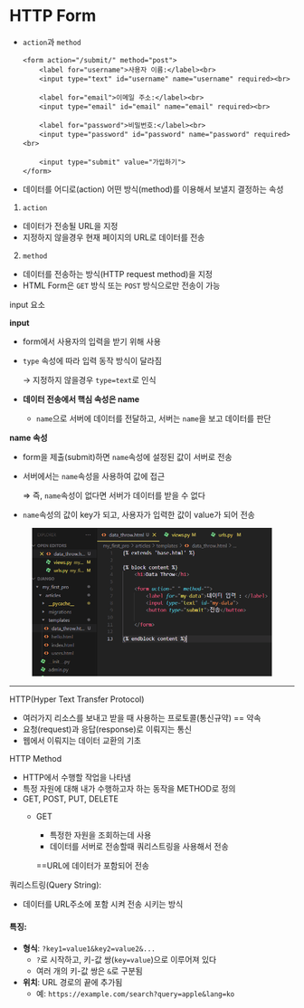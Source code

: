 # HTTP Form

*   `action`과 `method`

    ```
    <form action="/submit/" method="post">
        <label for="username">사용자 이름:</label><br>
        <input type="text" id="username" name="username" required><br>
        
        <label for="email">이메일 주소:</label><br>
        <input type="email" id="email" name="email" required><br>
        
        <label for="password">비밀번호:</label><br>
        <input type="password" id="password" name="password" required><br>
        
        <input type="submit" value="가입하기">
    </form>
    ```
* 데이터를 어디로(action) 어떤 방식(method)를 이용해서 보낼지 결정하는 속성

1. `action`

* 데이터가 전송될 URL을 지정
* 지정하지 않을경우 현재 페이지의 URL로 데이터를 전송

2. `method`

* 데이터를 전송하는 방식(HTTP request method)을 지정
* HTML Form은 `GET` 방식 또는 `POST` 방식으로만 전송이 가능



input 요소

**input**

* form에서 사용자의 입력을 받기 위해 사용
*   `type` 속성에 따라 입력 동작 방식이 달라짐

    → 지정하지 않을경우 `type=text`로 인식
* **데이터 전송에서 핵심 속성은 name**&#x20;
  * `name`으로 서버에 데이터를 전달하고, 서버는 `name`을 보고 데이터를 판단

**name 속성**

* form을 제출(submit)하면 `name`속성에 설정된 값이 서버로 전송
*   서버에서는 `name`속성을 사용하여 값에 접근

    ⇒ 즉, `name`속성이 없다면 서버가 데이터를 받을 수 없다
* `name`속성의 값이 key가 되고, 사용자가 입력한 값이 value가 되어 전송

<figure><img src="../../.gitbook/assets/image (15).png" alt=""><figcaption></figcaption></figure>

***

HTTP(Hyper Text Transfer Protocol)

* 여러가지 리소스를 보내고 받을 때 사용하는 프로토콜(통신규약) == 약속
* 요청(request)과 응답(response)로 이뤄지는 통신
* 웹에서 이뤄지는 데이터 교환의 기초

HTTP Method

* HTTP에서 수행할 작업을 나타냄
* 특정 자원에 대해 내가 수행하고자 하는 동작을 METHOD로 정의
* GET, POST, PUT, DELETE
  *   GET

      * 특정한 자원을 조회하는데 사용
      * 데이터를 서버로 전송할때 쿼리스트링을 사용해서 전송

      \==URL에 데이터가 포함되어 전송

쿼리스트링(Query String):

* 데이터를  URL주소에 포함 시켜 전송 시키는 방식&#x20;

#### 특징:

* **형식**: `?key1=value1&key2=value2&...`
  * `?`로 시작하고, 키-값 쌍(`key=value`)으로 이루어져 있다
  * 여러 개의 키-값 쌍은 `&`로 구분됨
* **위치**: URL 경로의 끝에 추가됨
  * 예: `https://example.com/search?query=apple&lang=ko`









